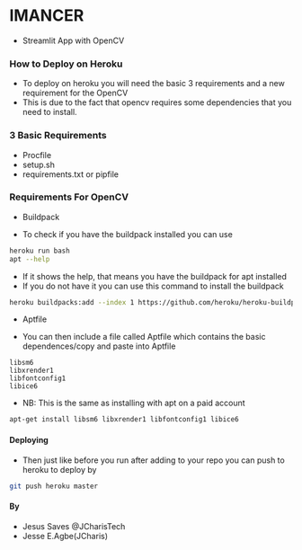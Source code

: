 # IMANCER
+ Streamlit App with OpenCV

### How to Deploy on Heroku
+ To deploy on heroku you will need the basic 3 requirements and a new requirement for the OpenCV
+ This is due to the fact that opencv requires some dependencies that you need to install.

### 3 Basic Requirements
+ Procfile
+ setup.sh
+ requirements.txt or pipfile

### Requirements For OpenCV
+ Buildpack
 - To check if you have the buildpack installed you can use
```bash
heroku run bash
apt --help
```
 - If it shows the help, that means you have the buildpack for apt installed
 - If you do not have it you can use this command to install the buildpack
 ```bash
 heroku buildpacks:add --index 1 https://github.com/heroku/heroku-buildpack-apt
 ```

+ Aptfile
- You can then include a file called Aptfile which contains the basic dependences/copy and paste into Aptfile
```
libsm6
libxrender1
libfontconfig1
libice6
```
+ NB: This is the same as installing with apt on a paid account
```bash
apt-get install libsm6 libxrender1 libfontconfig1 libice6
```

#### Deploying
+ Then just like before you run after adding to your repo you can push to heroku to deploy by
```bash
git push heroku master
```


#### By
+ Jesus Saves @JCharisTech
+ Jesse E.Agbe(JCharis)

